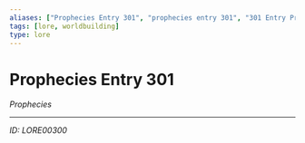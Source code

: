 ```yaml
---
aliases: ["Prophecies Entry 301", "prophecies entry 301", "301 Entry Prophecies"]
tags: [lore, worldbuilding]
type: lore
---
```


# Prophecies Entry 301

*Prophecies*

---
*ID: LORE00300*